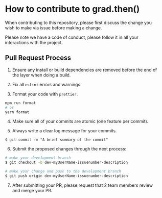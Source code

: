 # How to contribute to grad.then()

When contributing to this repository, please first discuss the change
you wish to make via issue before making a change.

Please note we have a code of conduct, please follow it in all your
interactions with the project.

## Pull Request Process

1. Ensure any install or build dependencies are removed before the end
   of the layer when doing a build.

2. Fix all `eslint` errors and warnings.

3. Format your code with `prettier`.


```bash
npm run format
# or
yarn format
```

4. Make sure all of your commits are atomic (one feature per commit).

5. Always write a clear log message for your commits.


```
$ git commit -m "A brief summary of the commit"
```

6. Submit the proposed changes through the next process:


```bash
# make your development branch
$ git checkout -b dev-myUserName-issuenumber-description

# make your change and push to the development branch
$ git push origin dev-myUserName-issuenumber-description
```

7. After submitting your PR, please request that 2 team members review
   and merge your PR.
